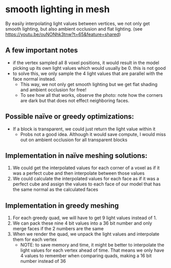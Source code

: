 # smooth lighting in mesh
By easily interpolating light values between vertices, we not only get smooth lighting, but also ambient occlusion and flat lighting. (see  https://youtu.be/ouNONhk3tnw?t=65&feature=shared)


## A few important notes
* if the vertex sampled all 8 voxel positions, it would result in the model picking up its own light values which would usually be 0. this is not good
* to solve this, we only sample the 4 light values that are parallel with the face normal instead.
	* This way, we not only get smooth lighting but we get flat shading and ambient occlusion for free!
	* To see how all that works, observe the photo: note how the corners are dark but that does not effect neighboring faces.
	
	
## Possible naïve or greedy optimizations:
* If a block is transparent, we could just return the light value within it
    * Probs not a good idea. Although it would save compute, I would miss out on ambient occlusion for all transparent blocks
	
## Implementation in naïve meshing solutions:
1. We could get the interpolated values for each corner of a voxel as if it was a perfect cube and then interpolate between those values
2. We could calculate the interpolated values for each face as if it was a perfect cube and assign the values to each face of our model that has the same normal as the calculated faces
	
## Implementation in greedy meshing 
1. For each greedy quad, we will have to get 9 light values instead of 1.
2. We can pack these nine 4 bit values into a 36 bit number and only merge faces if the 2 numbers are the same
3. When we render the quad, we unpack the light values and interpolate them for each vertex
	* NOTE: to save memory and time, it might be better to interpolate the light values for each vertex ahead of time. That means we only have 4 values to remember when comparing quads, making a 16 bit number instead of 36
